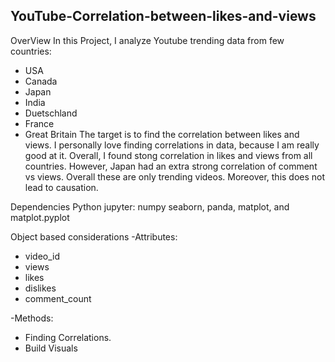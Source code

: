 ## YouTube-Correlation-between-likes-and-views

OverView
In this Project, I analyze Youtube trending data from few countries:
  - USA
  - Canada
  - Japan
  - India
  - Duetschland
  - France
  - Great Britain
The target is to find the correlation between likes and views. I personally love finding correlations in data, because I am really good at it. Overall, I found stong correlation in likes and views from all countries. However, Japan had an extra strong correlation of comment vs views. Overall these are only trending videos. Moreover, this does not lead to causation. 

Dependencies
Python jupyter: numpy seaborn, panda, matplot, and matplot.pyplot

Object based considerations
-Attributes:
  - video_id 
  - views
  - likes
  - dislikes
  - comment_count
  
-Methods:
  - Finding Correlations.
  - Build Visuals

